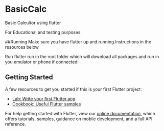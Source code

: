 # BasicCalc

Basic Calcultor using flutter

For Educational and testing purposes

##Running
Make sure you have flutter up and running.Instructions in the resources below

Run flutter run in the root folder which will download all packages and run in you emulator or phone if connected

## Getting Started

A few resources to get you started if this is your first Flutter project:

- [Lab: Write your first Flutter app](https://flutter.io/docs/get-started/codelab)
- [Cookbook: Useful Flutter samples](https://flutter.io/docs/cookbook)

For help getting started with Flutter, view our 
[online documentation](https://flutter.io/docs), which offers tutorials, 
samples, guidance on mobile development, and a full API reference.

